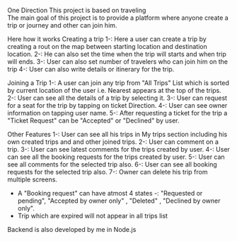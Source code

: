 One Direction
This project is based on traveling  
The main goal of this project is to provide a platform where anyone create a trip or journey and other can join him.

Here how it works
Creating a trip
1-: Here a user can create a trip by creating a rout on the map between starting location and destination location.
2-: He can also set the time when the trip will starts and when trip will ends.
3-: User can also set number of travelers who can join him on the trip
4-: User can also write details or itinerary for the trip.

Joining a Trip
1-: A user can join any trip from "All Trips" List which is sorted by current location of the user i.e. Nearest appears at the top of the trips.
2-: User can see all the details of a trip by selecting it.
3-: User can request for a seat for the trip by tapping on ticket Direction.
4-: User can see owner information on tapping user name.
5-: After requesting a ticket for the trip a "Ticket Request" can be "Accepted" or "Declined" by user.

Other Features
1-: User can see all his trips in My trips section including his own created trips and and other joined trips.
2-: User can comment on a trip.
3-: User can see latest comments for the trips created by user.
4-: User can see all the booking requests for the trips created by user.
5-: User can see all comments for the selected trip also.
6-: User can see all booking requests for the selected trip also.
7-: Owner can delete his trip from multiple screens.

* A "Booking request" can have atmost 4 states -: "Requested or pending", "Accepted by owner only" , "Deleted" , "Declined by owner only".
* Trip which are expired will not appear in all trips list

Backend is also developed by me in Node.js
